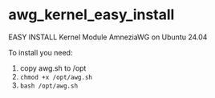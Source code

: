 # awg_kernel_easy_install


EASY INSTALL Kernel Module AmneziaWG on Ubuntu 24.04

To install you need: 
1. copy awg.sh to /opt
2. ```chmod +x /opt/awg.sh```
3. ```bash /opt/awg.sh```
